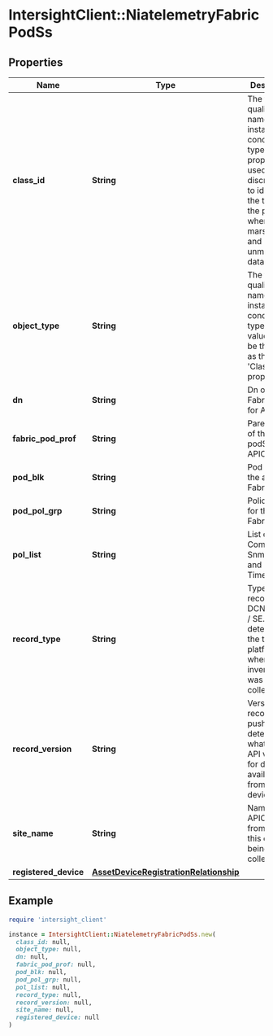# IntersightClient::NiatelemetryFabricPodSs

## Properties

| Name | Type | Description | Notes |
| ---- | ---- | ----------- | ----- |
| **class_id** | **String** | The fully-qualified name of the instantiated, concrete type. This property is used as a discriminator to identify the type of the payload when marshaling and unmarshaling data. | [default to &#39;niatelemetry.FabricPodSs&#39;] |
| **object_type** | **String** | The fully-qualified name of the instantiated, concrete type. The value should be the same as the &#39;ClassId&#39; property. | [default to &#39;niatelemetry.FabricPodSs&#39;] |
| **dn** | **String** | Dn of the Fabric podS for APIC. | [optional] |
| **fabric_pod_prof** | **String** | Parent PodP of the Fabric podS for APIC. | [optional] |
| **pod_blk** | **String** | Pod Block for the above Fabric PodS. | [optional] |
| **pod_pol_grp** | **String** | Policy Group for the above Fabric PodS. | [optional] |
| **pol_list** | **String** | List of Dn of CommPols, SnmpPols and TimePols. | [optional] |
| **record_type** | **String** | Type of record DCNM / APIC / SE. This determines the type of platform where inventory was collected. | [optional] |
| **record_version** | **String** | Version of record being pushed. This determines what was the API version for data available from the device. | [optional] |
| **site_name** | **String** | Name of the APIC site from which this data is being collected. | [optional] |
| **registered_device** | [**AssetDeviceRegistrationRelationship**](AssetDeviceRegistrationRelationship.md) |  | [optional] |

## Example

```ruby
require 'intersight_client'

instance = IntersightClient::NiatelemetryFabricPodSs.new(
  class_id: null,
  object_type: null,
  dn: null,
  fabric_pod_prof: null,
  pod_blk: null,
  pod_pol_grp: null,
  pol_list: null,
  record_type: null,
  record_version: null,
  site_name: null,
  registered_device: null
)
```

